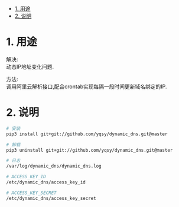 <!-- TOC -->

- [1. 用途](#1-用途)
- [2. 说明](#2-说明)

<!-- /TOC -->


<a id="markdown-1-用途" name="1-用途"></a>
# 1. 用途

解决:  
动态IP地址变化问题.  

方法:  
调用阿里云解析接口,配合crontab实现每隔一段时间更新域名绑定的IP.  


<a id="markdown-2-说明" name="2-说明"></a>
# 2. 说明

```bash
# 安装
pip3 install git+git://github.com/yqsy/dynamic_dns.git@master

# 卸载
pip3 uninstall git+git://github.com/yqsy/dynamic_dns.git@master

# 日志
/var/log/dynamic_dns/dynamic_dns.log

# ACCESS_KEY_ID
/etc/dynamic_dns/access_key_id

# ACCESS_KEY_SECRET
/etc/dynamic_dns/access_key_secret

```
